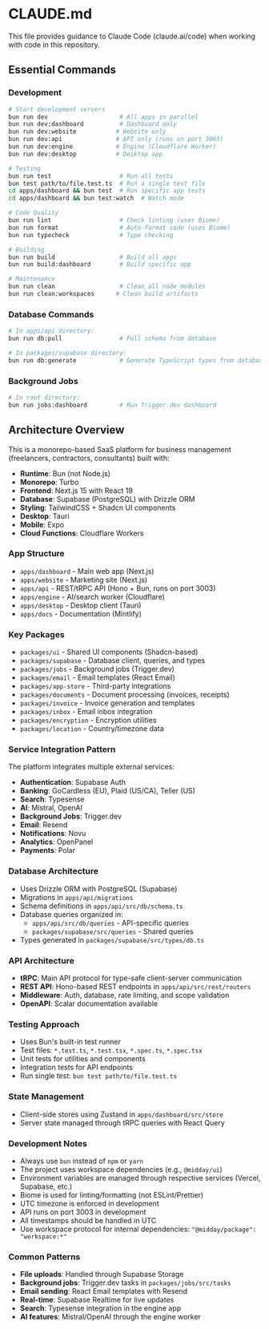 # CLAUDE.md

This file provides guidance to Claude Code (claude.ai/code) when working with code in this repository.

## Essential Commands

### Development
```bash
# Start development servers
bun run dev                    # All apps in parallel
bun run dev:dashboard          # Dashboard only
bun run dev:website           # Website only
bun run dev:api               # API only (runs on port 3003)
bun run dev:engine            # Engine (Cloudflare Worker)
bun run dev:desktop           # Desktop app

# Testing
bun run test                   # Run all tests
bun test path/to/file.test.ts  # Run a single test file
cd apps/dashboard && bun test  # Run specific app tests
cd apps/dashboard && bun test:watch  # Watch mode

# Code Quality
bun run lint                   # Check linting (uses Biome)
bun run format                 # Auto-format code (uses Biome)
bun run typecheck              # Type checking

# Building
bun run build                  # Build all apps
bun run build:dashboard        # Build specific app

# Maintenance
bun run clean                  # Clean all node_modules
bun run clean:workspaces      # Clean build artifacts
```

### Database Commands
```bash
# In apps/api directory:
bun run db:pull                # Pull schema from database

# In packages/supabase directory:
bun run db:generate            # Generate TypeScript types from database
```

### Background Jobs
```bash
# In root directory:
bun run jobs:dashboard         # Run Trigger.dev dashboard
```

## Architecture Overview

This is a monorepo-based SaaS platform for business management (freelancers, contractors, consultants) built with:
- **Runtime**: Bun (not Node.js)
- **Monorepo**: Turbo
- **Frontend**: Next.js 15 with React 19
- **Database**: Supabase (PostgreSQL) with Drizzle ORM
- **Styling**: TailwindCSS + Shadcn UI components
- **Desktop**: Tauri
- **Mobile**: Expo
- **Cloud Functions**: Cloudflare Workers

### App Structure
- `apps/dashboard` - Main web app (Next.js)
- `apps/website` - Marketing site (Next.js)  
- `apps/api` - REST/tRPC API (Hono + Bun, runs on port 3003)
- `apps/engine` - AI/search worker (Cloudflare)
- `apps/desktop` - Desktop client (Tauri)
- `apps/docs` - Documentation (Mintlify)

### Key Packages
- `packages/ui` - Shared UI components (Shadcn-based)
- `packages/supabase` - Database client, queries, and types
- `packages/jobs` - Background jobs (Trigger.dev)
- `packages/email` - Email templates (React Email)
- `packages/app-store` - Third-party integrations
- `packages/documents` - Document processing (invoices, receipts)
- `packages/invoice` - Invoice generation and templates
- `packages/inbox` - Email inbox integration
- `packages/encryption` - Encryption utilities
- `packages/location` - Country/timezone data

### Service Integration Pattern
The platform integrates multiple external services:
- **Authentication**: Supabase Auth
- **Banking**: GoCardless (EU), Plaid (US/CA), Teller (US)
- **Search**: Typesense
- **AI**: Mistral, OpenAI
- **Background Jobs**: Trigger.dev
- **Email**: Resend
- **Notifications**: Novu
- **Analytics**: OpenPanel
- **Payments**: Polar

### Database Architecture
- Uses Drizzle ORM with PostgreSQL (Supabase)
- Migrations in `apps/api/migrations`
- Schema definitions in `apps/api/src/db/schema.ts`
- Database queries organized in:
  - `apps/api/src/db/queries` - API-specific queries
  - `packages/supabase/src/queries` - Shared queries
- Types generated in `packages/supabase/src/types/db.ts`

### API Architecture
- **tRPC**: Main API protocol for type-safe client-server communication
- **REST API**: Hono-based REST endpoints in `apps/api/src/rest/routers`
- **Middleware**: Auth, database, rate limiting, and scope validation
- **OpenAPI**: Scalar documentation available

### Testing Approach
- Uses Bun's built-in test runner
- Test files: `*.test.ts`, `*.test.tsx`, `*.spec.ts`, `*.spec.tsx`
- Unit tests for utilities and components
- Integration tests for API endpoints
- Run single test: `bun test path/to/file.test.ts`

### State Management
- Client-side stores using Zustand in `apps/dashboard/src/store`
- Server state managed through tRPC queries with React Query

### Development Notes
- Always use `bun` instead of `npm` or `yarn`
- The project uses workspace dependencies (e.g., `@midday/ui`)
- Environment variables are managed through respective services (Vercel, Supabase, etc.)
- Biome is used for linting/formatting (not ESLint/Prettier)
- UTC timezone is enforced in development
- API runs on port 3003 in development
- All timestamps should be handled in UTC
- Use workspace protocol for internal dependencies: `"@midday/package": "workspace:*"`

### Common Patterns
- **File uploads**: Handled through Supabase Storage
- **Background jobs**: Trigger.dev tasks in `packages/jobs/src/tasks`
- **Email sending**: React Email templates with Resend
- **Real-time**: Supabase Realtime for live updates
- **Search**: Typesense integration in the engine app
- **AI features**: Mistral/OpenAI through the engine worker